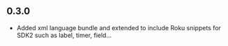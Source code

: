 ## 0.3.0 
* Added xml language bundle and extended to include Roku snippets for SDK2 such as label, timer, field...
